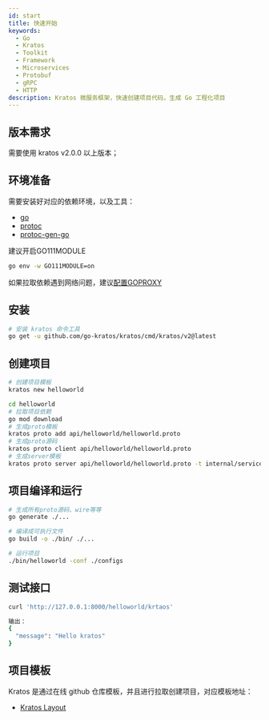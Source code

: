 ```yaml
---
id: start
title: 快速开始
keywords:
  - Go 
  - Kratos
  - Toolkit
  - Framework
  - Microservices
  - Protobuf
  - gRPC
  - HTTP
description: Kratos 微服务框架，快速创建项目代码，生成 Go 工程化项目
---
```


## 版本需求
需要使用 kratos v2.0.0 以上版本；

## 环境准备
需要安装好对应的依赖环境，以及工具：
- [go](https://golang.org/dl/)
- [protoc](https://github.com/protocolbuffers/protobuf)
- [protoc-gen-go](https://github.com/protocolbuffers/protobuf-go)

建议开启GO111MODULE
```bash
go env -w GO111MODULE=on
```

如果拉取依赖遇到网络问题，建议[配置GOPROXY](https://goproxy.cn/)

## 安装

```bash
# 安装 kratos 命令工具
go get -u github.com/go-kratos/kratos/cmd/kratos/v2@latest
```
## 创建项目
```bash
# 创建项目模板
kratos new helloworld

cd helloworld
# 拉取项目依赖
go mod download
# 生成proto模板
kratos proto add api/helloworld/helloworld.proto
# 生成proto源码
kratos proto client api/helloworld/helloworld.proto
# 生成server模板
kratos proto server api/helloworld/helloworld.proto -t internal/service
```
## 项目编译和运行
```bash
# 生成所有proto源码、wire等等
go generate ./...

# 编译成可执行文件
go build -o ./bin/ ./...

# 运行项目
./bin/helloworld -conf ./configs
```

## 测试接口
```bash
curl 'http://127.0.0.1:8000/helloworld/krtaos'

输出：
{
  "message": "Hello kratos"
}
```

## 项目模板
Kratos 是通过在线 github 仓库模板，并且进行拉取创建项目，对应模板地址：

* [Kratos Layout](https://github.com/go-kratos/kratos-layout)
